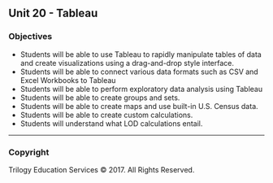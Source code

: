 ## Unit 20 - Tableau

### Objectives

* Students will be able to use Tableau to rapidly manipulate tables of data and create visualizations using a drag-and-drop style interface.
* Students will be able to connect various data formats such as CSV and Excel Workbooks to Tableau
* Students will be able to perform exploratory data analysis using Tableau
* Students will be able to create groups and sets.
* Students will be able to create maps and use built-in U.S. Census data.
* Students will be able to create custom calculations.
* Students will understand what LOD calculations entail.

- - -

### Copyright

Trilogy Education Services © 2017. All Rights Reserved.
